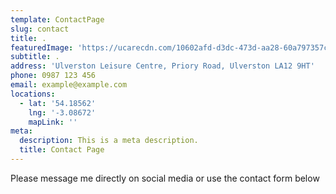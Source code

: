 ```yaml
---
template: ContactPage
slug: contact
title: .
featuredImage: 'https://ucarecdn.com/10602afd-d3dc-473d-aa28-60a797357c51/'
subtitle: .
address: 'Ulverston Leisure Centre, Priory Road, Ulverston LA12 9HT'
phone: 0987 123 456
email: example@example.com
locations:
  - lat: '54.18562'
    lng: '-3.08672'
    mapLink: ''
meta:
  description: This is a meta description.
  title: Contact Page
---
```

Please message me directly on social media or use the contact form below
